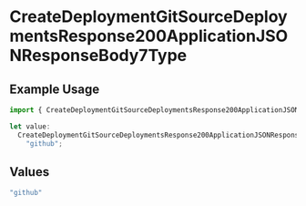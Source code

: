 # CreateDeploymentGitSourceDeploymentsResponse200ApplicationJSONResponseBody7Type

## Example Usage

```typescript
import { CreateDeploymentGitSourceDeploymentsResponse200ApplicationJSONResponseBody7Type } from "@vercel/sdk/models/operations/createdeployment.js";

let value:
  CreateDeploymentGitSourceDeploymentsResponse200ApplicationJSONResponseBody7Type =
    "github";
```

## Values

```typescript
"github"
```